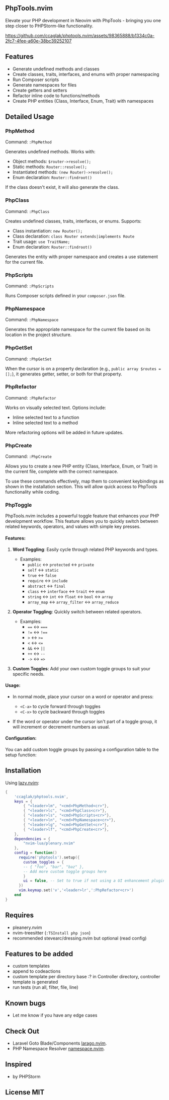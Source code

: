 ## PhpTools.nvim

Elevate your PHP development in Neovim with PhpTools - bringing you one step closer to PHPStorm-like functionality.

https://github.com/ccaglak/phptools.nvim/assets/98365888/b1334c0a-2fc7-4fee-a60e-38bc39252107

## Features

- Generate undefined methods and classes
- Create classes, traits, interfaces, and enums with proper namespacing
- Run Composer scripts
- Generate namespaces for files
- Create getters and setters
- Refactor inline code to functions/methods
- Create PHP entities (Class, Interface, Enum, Trait) with namespaces

## Detailed Usage

### PhpMethod

Command: `:PhpMethod`

Generates undefined methods. Works with:
- Object methods: `$router->resolve();`
- Static methods: `Router::resolve();`
- Instantiated methods: `(new Router)->resolve();`
- Enum declaration: `Router::findroot()`

If the class doesn't exist, it will also generate the class.

### PhpClass

Command: `:PhpClass`

Creates undefined classes, traits, interfaces, or enums. Supports:
- Class instantiation: `new Router();`
- Class declaration: `class Router extends|implements Route`
- Trait usage: `use TraitName;`
- Enum declaration: `Router::findroot()`

Generates the entity with proper namespace and creates a use statement for the current file.

### PhpScripts

Command: `:PhpScripts`

Runs Composer scripts defined in your `composer.json` file.

### PhpNamespace

Command: `:PhpNamespace`

Generates the appropriate namespace for the current file based on its location in the project structure.

### PhpGetSet

Command: `:PhpGetSet`

When the cursor is on a property declaration (e.g., `public array $routes = [];`), it generates getter, setter, or both for that property.

### PhpRefactor

Command: `:PhpRefactor`

Works on visually selected text. Options include:
- Inline selected text to a function
- Inline selected text to a method

More refactoring options will be added in future updates.

### PhpCreate

Command: `:PhpCreate`

Allows you to create a new PHP entity (Class, Interface, Enum, or Trait) in the current file, complete with the correct namespace.

To use these commands effectively, map them to convenient keybindings as shown in the installation section. This will allow quick access to PhpTools functionality while coding.

### PhpToggle

PhpTools.nvim includes a powerful toggle feature that enhances your PHP development workflow. This feature allows you to quickly switch between related keywords, operators, and values with simple key presses.

#### Features:

1. **Word Toggling**: Easily cycle through related PHP keywords and types.
   - Examples:
     - `public` <-> `protected` <-> `private`
     - `self` <-> `static`
     - `true` <-> `false`
     - `require` <-> `include`
     - `abstract` <-> `final`
     - `class` <-> `interface` <-> `trait` <-> `enum`
     - `string` <-> `int` <-> `float` <-> `bool` <-> `array`
     - `array_map` <-> `array_filter` <-> `array_reduce`

2. **Operator Toggling**: Quickly switch between related operators.
   - Examples:
     - `==` <-> `===`
     - `!=` <-> `!==`
     - `>` <-> `>=`
     - `<` <-> `<=`
     - `&&` <-> `||`
     - `++` <-> `--`
     - `->` <-> `=>`

3. **Custom Toggles**: Add your own custom toggle groups to suit your specific needs.

#### Usage:

- In normal mode, place your cursor on a word or operator and press:
  - `<C-a>` to cycle forward through toggles
  - `<C-x>` to cycle backward through toggles

- If the word or operator under the cursor isn't part of a toggle group, it will increment or decrement numbers as usual.

#### Configuration:

You can add custom toggle groups by passing a configuration table to the setup function:


## Installation

Using [lazy.nvim](https://github.com/folke/lazy.nvim):

```lua
{
    'ccaglak/phptools.nvim',
    keys = {
        { "<leader>lm", "<cmd>PhpMethod<cr>"},
        { "<leader>lc", "<cmd>PhpClass<cr>"},
        { "<leader>ls", "<cmd>PhpScripts<cr>"},
        { "<leader>ln", "<cmd>PhpNamespace<cr>"},
        { "<leader>lg", "<cmd>PhpGetSet<cr>"},
        { "<leader>lf", "<cmd>PhpCreate<cr>"},
    },
    dependencies = {
        "nvim-lua/plenary.nvim"
    },
    config = function()
      require('phptools').setup({
        custom_toggles = {
        -- { "foo", "bar", "baz" },
        -- Add more custom toggle groups here
        }
        ui = false, -- Set to true if not using a UI enhancement plugin
      })
      vim.keymap.set('v','<leader>lr',':PhpRefactor<cr>')
    end
}
```


## Requires

- pleanery.nvim
- nvim-treesitter (`:TSInstall php json`)
- recommended stevearc/dressing.nvim but optional (read config)

## Features to be added

- custom templates
- append to codeactions
- custom template per directory base :? in Controller directory, controller template is generated
- run tests (run all, filter, file, line)

## Known bugs

- Let me know if you have any edge cases

## Check Out

- Laravel Goto Blade/Components [larago.nvim](https://github.com/ccaglak/larago.nvim).
- PHP Namespace Resolver [namespace.nvim](https://github.com/ccaglak/namespace.nvim).

## Inspired

- by PHPStorm

## License MIT
